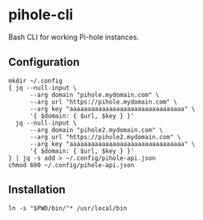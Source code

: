 # pihole-cli

Bash CLI for working Pi-hole instances.

## Configuration

```
mkdir ~/.config
{ jq --null-input \
      --arg domain "pihole.mydomain.com" \
      --arg url "https://pihole.mydomain.com" \
      --arg key "aaaaaaaaaaaaaaaaaaaaaaaaaaaaaaaa" \
      '{ $domain: { $url, $key } }'
  jq --null-input \
      --arg domain "pihole2.mydomain.com" \
      --arg url "https://pihole2.mydomain.com" \
      --arg key "aaaaaaaaaaaaaaaaaaaaaaaaaaaaaaaa" \
      '{ $domain: { $url, $key } }'
} | jq -s add > ~/.config/pihole-api.json
chmod 600 ~/.config/pihole-api.json
```

## Installation

```
ln -s "$PWD/bin/"* /usr/local/bin
```
